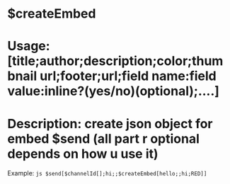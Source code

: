 # $createEmbed
# Usage: [title;author;description;color;thumbnail url;footer;url;field name:field value:inline?(yes/no)(optional);....]
# Description: create json object for embed $send (all part r optional depends on how u use it)

Example: ```js
$send[$channelId[];hi;;$createEmbed[hello;;hi;RED]]```